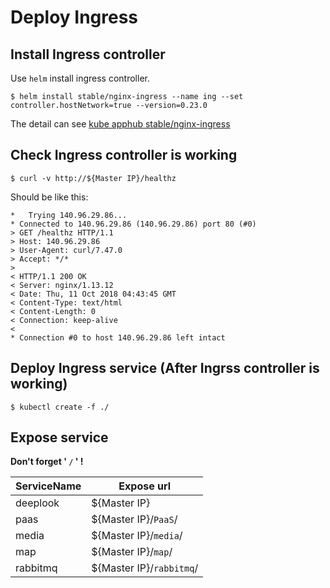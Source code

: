 # Deploy Ingress

## Install Ingress controller

Use `helm` install ingress controller.

```shell
$ helm install stable/nginx-ingress --name ing --set controller.hostNetwork=true --version=0.23.0
```
The detail can see [kube apphub stable/nginx-ingress](https://hub.kubeapps.com/charts/stable/nginx-ingress)

## Check Ingress controller is working

```shell
$ curl -v http://${Master IP}/healthz
```

Should be like this:

```shell
*   Trying 140.96.29.86...
* Connected to 140.96.29.86 (140.96.29.86) port 80 (#0)
> GET /healthz HTTP/1.1
> Host: 140.96.29.86
> User-Agent: curl/7.47.0
> Accept: */*
>
< HTTP/1.1 200 OK
< Server: nginx/1.13.12
< Date: Thu, 11 Oct 2018 04:43:45 GMT
< Content-Type: text/html
< Content-Length: 0
< Connection: keep-alive
<
* Connection #0 to host 140.96.29.86 left intact
```

## Deploy Ingress service (After Ingrss controller is working)

```shell
$ kubectl create -f ./
```

## Expose service

**Don't forget ' `/` ' !**

|ServiceName|Expose url|
|-|-|
|deeplook|${Master IP}|
|paas|${Master IP}/`PaaS`/|
|media|${Master IP}/`media`/|
|map|${Master IP}/`map`/|
|rabbitmq|${Master IP}/`rabbitmq`/|